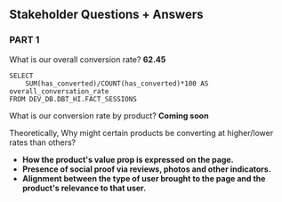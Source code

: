 ## Stakeholder Questions + Answers

### PART 1

What is our overall conversion rate? **62.45**
```
SELECT 
    SUM(has_converted)/COUNT(has_converted)*100 AS overall_conversation_rate
FROM DEV_DB.DBT_HI.FACT_SESSIONS
```
What is our conversion rate by product? **Coming soon**

Theoretically, Why might certain products be converting at higher/lower rates than others?
- **How the product's value prop is expressed on the page.**
- **Presence of social proof via reviews, photos and other indicators.**
- **Alignment between the type of user brought to the page and the product's relevance to that user.**
